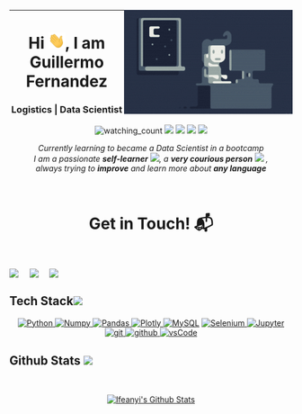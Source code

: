 <p align="right">
<img alt="Night Coding" src="https://raw.githubusercontent.com/AVS1508/AVS1508/master/assets/Night-Coding.gif" align="right"/>

<hr>
<h1 align="center">Hi <img src="https://raw.githubusercontent.com/ABSphreak/ABSphreak/master/gifs/Hi.gif" width="30px">, I am Guillermo Fernandez </h1>

<h3 align="center">Logistics | Data Scientist </h3>

<p align="center">
<img src="https://komarev.com/ghpvc/?username=fernandezguille&color=brightgreen" alt="watching_count" />
<img src="https://img.shields.io/badge/Age-35-blue" />
<img src="https://img.shields.io/badge/Focus-Data%20Engineering-brightgreen" />
<img src="https://img.shields.io/badge/Lives-Argentina-success" />
<img src="https://img.shields.io/badge/Languages-Spanish%20%26%20English-brightgreen" />
</p>

 <p align="center">
  <em>
    Currently learning to became a Data Scientist in a bootcamp<br>
    I am a passionate <b>self-learner</b> <img src="https://github.com/TheDudeThatCode/TheDudeThatCode/blob/master/Assets/Developer.gif" width="30px">, a <b>very courious person</b>&nbsp;<img src="https://github.com/TheDudeThatCode/TheDudeThatCode/blob/master/Assets/Designer.gif" width="36px">&nbsp,<br> always trying to <b>improve</b> and learn more about <b>any language</b>
  </em></p>
<br>

<h1 align="center">Get in Touch! 📬</h1>

<Br>

<p align="center">

<a href="https://www.linkedin.com/in/fernandezguille" target="blank"><img align="center" src="https://img.shields.io/badge/fernandezguille-0077B5?style=for-the-badge&logo=linkedin&logoColor=white" /></a> &nbsp;&nbsp;&nbsp; <a href="mailto:fernandez.caruso.g@gmail.com" target="blank"><img align="center" src="https://img.shields.io/badge/fernandez.caruso.g@gmail.com-D14836?style=for-the-badge&logo=gmail&logoColor=white" /></a> &nbsp;&nbsp;&nbsp; <a href="https://www.github.com/fernandezguille" target="blank"><img align="center" src="https://img.shields.io/badge/fernandezguille-100000?style=for-the-badge&logo=github&logoColor=white" /></a>
  <Br>


## Tech Stack<img src = "https://media2.giphy.com/media/QssGEmpkyEOhBCb7e1/giphy.gif?cid=ecf05e47a0n3gi1bfqntqmob8g9aid1oyj2wr3ds3mg700bl&rid=giphy.gif" width = 32px> 

<p align="center">
  <a href="https://www.python.org" target="_blank">
    <img alt="Python" src="https://img.shields.io/badge/Python-3776AB?style=for-the-badge&logo=python&logoColor=white">
  </a>
   <a href="https://numpy.org/" target="_blank">
    <img alt="Numpy" src="https://img.shields.io/badge/Numpy-777BB4?style=for-the-badge&logo=numpy&logoColor=white">
  </a>
   <a href="https://pandas.pydata.org/" target="_blank">
    <img alt="Pandas" src="https://img.shields.io/badge/Pandas-2C2D72?style=for-the-badge&logo=pandas&logoColor=white">
  </a>
   <a href="https://plotly.com/" target="_blank">
    <img alt="Plotly" src="https://img.shields.io/badge/Plotly-239120?style=for-the-badge&logo=plotly&logoColor=white">
  </a>
   <a href="https://www.mysql.com/"><img alt="MySQL" src="https://img.shields.io/badge/Microsoft%20SQL%20Server-CC2927?style=for-the-badge&logo=microsoft%20sql%20server&logoColor=white"></a>
   <a href="https://www.selenium.dev/" target="_blank">
    <img alt="Selenium" src="https://img.shields.io/badge/Selenium-43B02A?style=for-the-badge&logo=Selenium&logoColor=white">
  </a>
   <a href="https://jupyter.org/" target="_blank">
    <img alt="Jupyter" src="https://img.shields.io/badge/Jupyter-F37626.svg?&style=for-the-badge&logo=Jupyter&logoColor=white">
  </a>
  <a href="https://git-scm.com/" target="_blank">
    <img src="https://img.shields.io/badge/git-F05032.svg?style=for-the-badge&logo=git&logoColor=white"
      alt="git"/>
  </a>
  <a href="https://github.com/fernandezguille" target="_blank">
    <img src="https://img.shields.io/badge/github-181717.svg?style=for-the-badge&logo=github&logoColor=white" alt="github" />
  </a>
  <a href="https://code.visualstudio.com/" target="_blank">
    <img src="https://img.shields.io/badge/vscode-007ACC.svg?style=for-the-badge&logo=visualstudiocode&logoColor=white" alt="vsCode"/> 
  </a>
</p>

## Github Stats <img src = "https://i.pinimg.com/originals/65/c4/f4/65c4f452571be1261e9c623f7da488ac.gif" width = 35px>
  <br/>
  <p align="center">
    <a href="https://github.com/fernandezguille/github-readme-stats"><img alt="Ifeanyi's Github Stats" src="https://github-readme-stats.vercel.app/api?username=fernandezguille&show_icons=true&count_private=true&theme=tokyonight" height="192px"/></a>
<br/>  </p>
